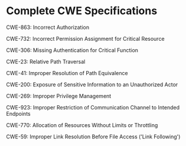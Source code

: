 

# Complete CWE Specifications

CWE-863: Incorrect Authorization

CWE-732: Incorrect Permission Assignment for Critical Resource

CWE-306: Missing Authentication for Critical Function

CWE-23: Relative Path Traversal

CWE-41: Improper Resolution of Path Equivalence

CWE-200: Exposure of Sensitive Information to an Unauthorized Actor

CWE-269: Improper Privilege Management

CWE-923: Improper Restriction of Communication Channel to Intended Endpoints

CWE-770: Allocation of Resources Without Limits or Throttling

CWE-59: Improper Link Resolution Before File Access ('Link Following')